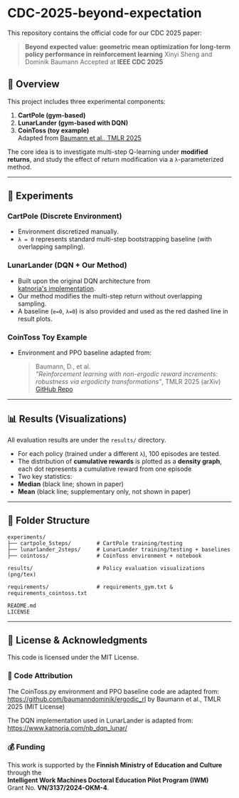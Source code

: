 # CDC-2025-beyond-expectation
This repository contains the official code for our CDC 2025 paper:
> **Beyond expected value: geometric mean optimization for long-term policy performance in reinforcement learning**
> Xinyi Sheng and Dominik Baumann
> Accepted at **IEEE CDC 2025**

## 📁 Overview

This project includes three experimental components:

1. **CartPole (gym-based)**
2. **LunarLander (gym-based with DQN)**
3. **CoinToss (toy example)**  
   Adapted from [Baumann et al., TMLR 2025](https://github.com/baumanndominik/ergodic_rl)

The core idea is to investigate multi-step Q-learning under **modified returns**, and study the effect of return modification via a `λ`-parameterized method.

---

## 🚀 Experiments

###  CartPole (Discrete Environment)

- Environment discretized manually.
- `λ = 0` represents standard multi-step bootstrapping baseline (with overlapping sampling).


### LunarLander (DQN + Our Method)

- Built upon the original DQN architecture from  
[katnoria's implementation](https://www.katnoria.com/nb_dqn_lunar/).
- Our method modifies the multi-step return without overlapping sampling.
- A baseline (`e=0`, `λ=0`) is also provided and used as the red dashed line in result plots.

### CoinToss Toy Example

- Environment and PPO baseline adapted from:
  > Baumann, D., et al.  
  > *"Reinforcement learning with non-ergodic reward increments: robustness via ergodicity transformations"*, TMLR 2025 (arXiv)  
  > [GitHub Repo](https://github.com/baumanndominik/ergodic_rl)



---

## 📊 Results (Visualizations)

All evaluation results are under the `results/` directory.

- For each policy (trained under a different `λ`), 100 episodes are tested.
- The distribution of **cumulative rewards** is plotted as a **density graph**, each dot represents a cumulative reward from one episode
- Two key statistics:
- **Median** (black line; shown in paper)
- **Mean** (black line; supplementary only, not shown in paper)

---

## 📂 Folder Structure

```text
experiments/
├── cartpole_5steps/        # CartPole training/testing
├── lunarlander_2steps/     # LunarLander training/testing + baselines
├── cointoss/               # CoinToss environment + notebook

results/                    # Policy evaluation visualizations (png/tex)

requirements/               # requirements_gym.txt & requirements_cointoss.txt

README.md
LICENSE

```

---

## 📝 License & Acknowledgments

This code is licensed under the MIT License.

### 🔗 Code Attribution 

The CoinToss.py environment and PPO baseline code are adapted from:
https://github.com/baumanndominik/ergodic_rl
by Baumann et al., TMLR 2025 (MIT License)

The DQN implementation used in LunarLander is adapted from:  
https://www.katnoria.com/nb_dqn_lunar/

### 💰 Funding

This work is supported by the **Finnish Ministry of Education and Culture** through the  
**Intelligent Work Machines Doctoral Education Pilot Program (IWM)**  
Grant No. **VN/3137/2024-OKM-4**.

